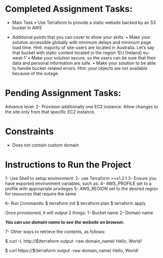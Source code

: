 # Completed Assignment Tasks:

- Main Task
• Use Terraform to provide a static website backed by an S3 bucket in AWS

- Additional points that you can cover to show your skills:
• Make your solution accessible globally with minimum delays and
minimum page load time. Hint: majority of site-users are located in
Australia. Let’s say that bucket with static content located in the region ‘EU
(Ireland) eu-west-1’
• Make your solution secure, so the users can be sure that their data
and personal information are safe.
• Make your solution to be able to handle bucket-related errors. Hint:
your objects are not available because of the outage.

# Pending Assignment Tasks:

Advance level:
2- Provision additionally one EC2 instance. Allow changes to the site only
from that specific EC2 instance.

# Constraints
- Does not contain custom domain

# Instructions to Run the Project
1- Use Shell to setup environment:
2- use Terraform >=v1.2.1
3- Ensure you have exported environment variables, such as:
4- AWS_PROFILE set to a profile with appropriate privileges
5- AWS_REGION set to the desired region for resources that require the same

6- Run Commands:
$ terraform init
$ terraform plan
$ terraform apply

Once provisioned, it will output 2 things:
1- Bucket name
2- Domain name

***You can use domain name to see the website on browser.***

7- Other ways to retrieve the contents, as follows:

$ curl -L http://$(terraform output -raw domain_name)
Hello, World!

$ curl https://$(terraform output -raw domain_name)
Hello, World!